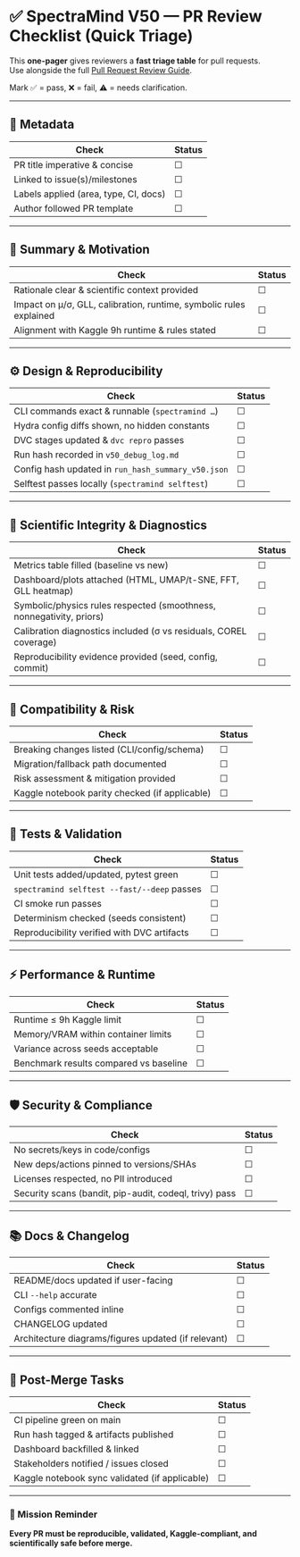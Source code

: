 # ✅ SpectraMind V50 — PR Review Checklist (Quick Triage)

This **one-pager** gives reviewers a **fast triage table** for pull requests.  
Use alongside the full [Pull Request Review Guide](PULL_REQUEST_REVIEW_GUIDE.md).  

Mark ✅ = pass, ❌ = fail, ⚠️ = needs clarification.

---

## 📝 Metadata
| Check | Status |
|-------|--------|
| PR title imperative & concise | ☐ |
| Linked to issue(s)/milestones | ☐ |
| Labels applied (area, type, CI, docs) | ☐ |
| Author followed PR template | ☐ |

---

## 🎯 Summary & Motivation
| Check | Status |
|-------|--------|
| Rationale clear & scientific context provided | ☐ |
| Impact on μ/σ, GLL, calibration, runtime, symbolic rules explained | ☐ |
| Alignment with Kaggle 9h runtime & rules stated | ☐ |

---

## ⚙️ Design & Reproducibility
| Check | Status |
|-------|--------|
| CLI commands exact & runnable (`spectramind …`) | ☐ |
| Hydra config diffs shown, no hidden constants | ☐ |
| DVC stages updated & `dvc repro` passes | ☐ |
| Run hash recorded in `v50_debug_log.md` | ☐ |
| Config hash updated in `run_hash_summary_v50.json` | ☐ |
| Selftest passes locally (`spectramind selftest`) | ☐ |

---

## 🔬 Scientific Integrity & Diagnostics
| Check | Status |
|-------|--------|
| Metrics table filled (baseline vs new) | ☐ |
| Dashboard/plots attached (HTML, UMAP/t-SNE, FFT, GLL heatmap) | ☐ |
| Symbolic/physics rules respected (smoothness, nonnegativity, priors) | ☐ |
| Calibration diagnostics included (σ vs residuals, COREL coverage) | ☐ |
| Reproducibility evidence provided (seed, config, commit) | ☐ |

---

## 🔄 Compatibility & Risk
| Check | Status |
|-------|--------|
| Breaking changes listed (CLI/config/schema) | ☐ |
| Migration/fallback path documented | ☐ |
| Risk assessment & mitigation provided | ☐ |
| Kaggle notebook parity checked (if applicable) | ☐ |

---

## 🧪 Tests & Validation
| Check | Status |
|-------|--------|
| Unit tests added/updated, pytest green | ☐ |
| `spectramind selftest --fast/--deep` passes | ☐ |
| CI smoke run passes | ☐ |
| Determinism checked (seeds consistent) | ☐ |
| Reproducibility verified with DVC artifacts | ☐ |

---

## ⚡ Performance & Runtime
| Check | Status |
|-------|--------|
| Runtime ≤ 9h Kaggle limit | ☐ |
| Memory/VRAM within container limits | ☐ |
| Variance across seeds acceptable | ☐ |
| Benchmark results compared vs baseline | ☐ |

---

## 🛡️ Security & Compliance
| Check | Status |
|-------|--------|
| No secrets/keys in code/configs | ☐ |
| New deps/actions pinned to versions/SHAs | ☐ |
| Licenses respected, no PII introduced | ☐ |
| Security scans (bandit, pip-audit, codeql, trivy) pass | ☐ |

---

## 📚 Docs & Changelog
| Check | Status |
|-------|--------|
| README/docs updated if user-facing | ☐ |
| CLI `--help` accurate | ☐ |
| Configs commented inline | ☐ |
| CHANGELOG updated | ☐ |
| Architecture diagrams/figures updated (if relevant) | ☐ |

---

## 🚀 Post-Merge Tasks
| Check | Status |
|-------|--------|
| CI pipeline green on main | ☐ |
| Run hash tagged & artifacts published | ☐ |
| Dashboard backfilled & linked | ☐ |
| Stakeholders notified / issues closed | ☐ |
| Kaggle notebook sync validated (if applicable) | ☐ |

---

### 🔭 Mission Reminder
**Every PR must be reproducible, validated, Kaggle-compliant, and scientifically safe before merge.**
